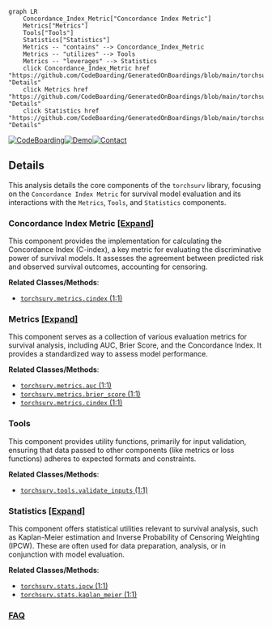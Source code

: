 ```mermaid
graph LR
    Concordance_Index_Metric["Concordance Index Metric"]
    Metrics["Metrics"]
    Tools["Tools"]
    Statistics["Statistics"]
    Metrics -- "contains" --> Concordance_Index_Metric
    Metrics -- "utilizes" --> Tools
    Metrics -- "leverages" --> Statistics
    click Concordance_Index_Metric href "https://github.com/CodeBoarding/GeneratedOnBoardings/blob/main/torchsurv/Concordance_Index_Metric.md" "Details"
    click Metrics href "https://github.com/CodeBoarding/GeneratedOnBoardings/blob/main/torchsurv/Metrics.md" "Details"
    click Statistics href "https://github.com/CodeBoarding/GeneratedOnBoardings/blob/main/torchsurv/Statistics.md" "Details"
```

[![CodeBoarding](https://img.shields.io/badge/Generated%20by-CodeBoarding-9cf?style=flat-square)](https://github.com/CodeBoarding/CodeBoarding)[![Demo](https://img.shields.io/badge/Try%20our-Demo-blue?style=flat-square)](https://www.codeboarding.org/demo)[![Contact](https://img.shields.io/badge/Contact%20us%20-%20contact@codeboarding.org-lightgrey?style=flat-square)](mailto:contact@codeboarding.org)

## Details

This analysis details the core components of the `torchsurv` library, focusing on the `Concordance Index Metric` for survival model evaluation and its interactions with the `Metrics`, `Tools`, and `Statistics` components.

### Concordance Index Metric [[Expand]](./Concordance_Index_Metric.md)
This component provides the implementation for calculating the Concordance Index (C-index), a key metric for evaluating the discriminative power of survival models. It assesses the agreement between predicted risk and observed survival outcomes, accounting for censoring.


**Related Classes/Methods**:

- <a href="https://github.com/Novartis/torchsurv/src/torchsurv/metrics/cindex.py#L1-L1" target="_blank" rel="noopener noreferrer">`torchsurv.metrics.cindex` (1:1)</a>


### Metrics [[Expand]](./Metrics.md)
This component serves as a collection of various evaluation metrics for survival analysis, including AUC, Brier Score, and the Concordance Index. It provides a standardized way to assess model performance.


**Related Classes/Methods**:

- <a href="https://github.com/Novartis/torchsurv/src/torchsurv/metrics/auc.py#L1-L1" target="_blank" rel="noopener noreferrer">`torchsurv.metrics.auc` (1:1)</a>
- <a href="https://github.com/Novartis/torchsurv/src/torchsurv/metrics/brier_score.py#L1-L1" target="_blank" rel="noopener noreferrer">`torchsurv.metrics.brier_score` (1:1)</a>
- <a href="https://github.com/Novartis/torchsurv/src/torchsurv/metrics/cindex.py#L1-L1" target="_blank" rel="noopener noreferrer">`torchsurv.metrics.cindex` (1:1)</a>


### Tools
This component provides utility functions, primarily for input validation, ensuring that data passed to other components (like metrics or loss functions) adheres to expected formats and constraints.


**Related Classes/Methods**:

- <a href="https://github.com/Novartis/torchsurv/src/torchsurv/tools/validate_inputs.py#L1-L1" target="_blank" rel="noopener noreferrer">`torchsurv.tools.validate_inputs` (1:1)</a>


### Statistics [[Expand]](./Statistics.md)
This component offers statistical utilities relevant to survival analysis, such as Kaplan-Meier estimation and Inverse Probability of Censoring Weighting (IPCW). These are often used for data preparation, analysis, or in conjunction with model evaluation.


**Related Classes/Methods**:

- <a href="https://github.com/Novartis/torchsurv/src/torchsurv/stats/ipcw.py#L1-L1" target="_blank" rel="noopener noreferrer">`torchsurv.stats.ipcw` (1:1)</a>
- <a href="https://github.com/Novartis/torchsurv/src/torchsurv/stats/kaplan_meier.py#L1-L1" target="_blank" rel="noopener noreferrer">`torchsurv.stats.kaplan_meier` (1:1)</a>




### [FAQ](https://github.com/CodeBoarding/GeneratedOnBoardings/tree/main?tab=readme-ov-file#faq)